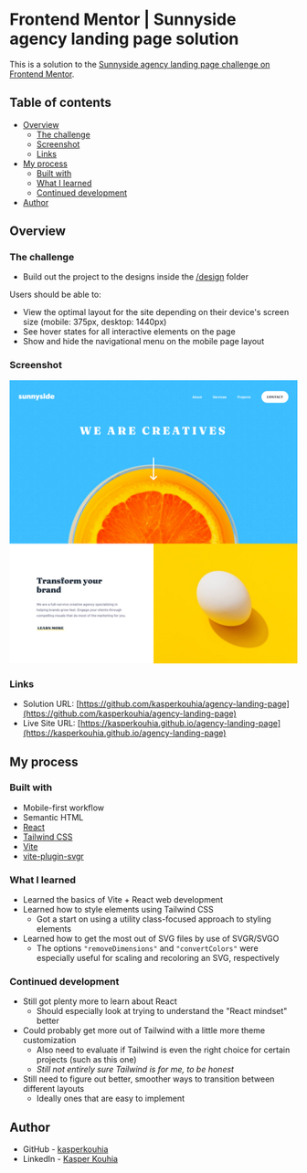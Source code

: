 # Frontend Mentor | Sunnyside agency landing page solution

This is a solution to the [Sunnyside agency landing page challenge on Frontend Mentor](https://www.frontendmentor.io/challenges/sunnyside-agency-landing-page-7yVs3B6ef).

## Table of contents

- [Overview](#overview)
  - [The challenge](#the-challenge)
  - [Screenshot](#screenshot)
  - [Links](#links)
- [My process](#my-process)
  - [Built with](#built-with)
  - [What I learned](#what-i-learned)
  - [Continued development](#continued-development)
- [Author](#author)

## Overview

### The challenge

- Build out the project to the designs inside the [/design](/design) folder

Users should be able to:

- View the optimal layout for the site depending on their device's screen size (mobile: 375px, desktop: 1440px)
- See hover states for all interactive elements on the page
- Show and hide the navigational menu on the mobile page layout

### Screenshot

![Desktop layout screenshot](./assets/screenshot.jpg)

### Links

- Solution URL: [https://github.com/kasperkouhia/agency-landing-page](https://github.com/kasperkouhia/agency-landing-page)
- Live Site URL: [https://kasperkouhia.github.io/agency-landing-page](https://kasperkouhia.github.io/agency-landing-page)

## My process

### Built with

- Mobile-first workflow
- Semantic HTML
- [React](https://react.dev/)
- [Tailwind CSS](https://tailwindcss.com/)
- [Vite](https://vite.dev/)
- [vite-plugin-svgr](https://github.com/pd4d10/vite-plugin-svgr)

### What I learned

- Learned the basics of Vite + React web development
- Learned how to style elements using Tailwind CSS
  - Got a start on using a utility class-focused approach to styling elements
- Learned how to get the most out of SVG files by use of SVGR/SVGO
  - The options `"removeDimensions"` and `"convertColors"` were especially useful for scaling and recoloring an SVG, respectively

### Continued development

- Still got plenty more to learn about React
  - Should especially look at trying to understand the "React mindset" better
- Could probably get more out of Tailwind with a little more theme customization
  - Also need to evaluate if Tailwind is even the right choice for certain projects (such as this one)
  - _Still not entirely sure Tailwind is for me, to be honest_
- Still need to figure out better, smoother ways to transition between different layouts
  - Ideally ones that are easy to implement

## Author

- GitHub - [kasperkouhia](https://github.com/kasperkouhia)
- LinkedIn - [Kasper Kouhia](https://www.linkedin.com/in/kasper-kouhia-220b91357/)
